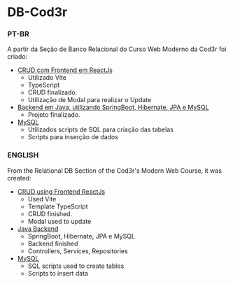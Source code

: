 # DB-Cod3r

### PT-BR

A partir da Seção de Banco Relacional do Curso Web Moderno da Cod3r foi criado:
- [CRUD com Frontend em ReactJs](https://github.com/thisd92/DB-Cod3r/tree/master/frontend)
  - Utilizado Vite
  - TypeScript
  - CRUD finalizado.
  - Utilização de Modal para realizar o Update
- [Backend em Java, utilizando SpringBoot, Hibernate, JPA e MySQL](https://github.com/thisd92/DB-Cod3r/tree/master/backend)
  - Projeto finalizado.
- [MySQL](https://github.com/thisd92/DB-Cod3r/tree/master/RelationalDB)
  - Utilizados scripts de SQL para criação das tabelas
  - Scripts para inserção de dados

### ENGLISH

From the Relational DB Section of the Cod3r's Modern Web Course, it was created:
- [CRUD using Frontend ReactJs](https://github.com/thisd92/DB-Cod3r/tree/master/frontend)
  - Used Vite
  - Template TypeScript
  - CRUD finished.
  - Modal used to update
- [Java Backend](https://github.com/thisd92/DB-Cod3r/tree/master/backend)
  - SpringBoot, Hibernate, JPA e MySQL
  - Backend finished
  - Controllers, Services, Repositories
- [MySQL](https://github.com/thisd92/DB-Cod3r/tree/master/RelationalDB)
  - SQL scripts used to create tables
  - Scripts to insert data

